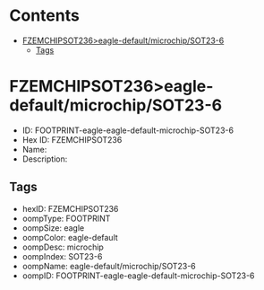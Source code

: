 



Contents
========

* [FZEMCHIPSOT236>eagle-default/microchip/SOT23-6](#fzemchipsot236eagle-defaultmicrochipsot23-6)
	* [Tags](#tags)

# FZEMCHIPSOT236>eagle-default/microchip/SOT23-6

- ID: FOOTPRINT-eagle-eagle-default-microchip-SOT23-6
- Hex ID: FZEMCHIPSOT236
- Name: 
- Description: 

## Tags

- hexID: FZEMCHIPSOT236
- oompType: FOOTPRINT
- oompSize: eagle
- oompColor: eagle-default
- oompDesc: microchip
- oompIndex: SOT23-6
- oompName: eagle-default/microchip/SOT23-6
- oompID: FOOTPRINT-eagle-eagle-default-microchip-SOT23-6
